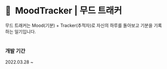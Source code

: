 # 🤩&nbsp; MoodTracker | 무드 트래커 

무드 트래커는 Mood(기분) + Tracker(추적자)로 자신의 하루를 돌아보고 기분을 기록하는 일기입니다. <br/><br/>

<!-- ### 호스팅 주소 
https://moodtracker-9a203.web.app/ <br/><br/> -->

### 개발 기간 

2022.03.28 ~

